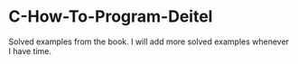 # C-How-To-Program-Deitel
Solved examples from the book.
I will add more solved examples whenever I have time.
